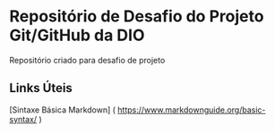 # Repositório de Desafio do Projeto Git/GitHub da DIO
Repositório criado para desafio de projeto

## Links Úteis
[Sintaxe Básica Markdown] ( https://www.markdownguide.org/basic-syntax/ )
